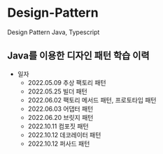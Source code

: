 # Design-Pattern

Design Pattern Java, Typescript

## Java를 이용한 디자인 패턴 학습 이력

- 일자
  - 2022.05.09 추상 팩토리 패턴
  - 2022.05.25 빌더 패턴
  - 2022.06.02 팩토리 메서드 패턴, 프로토타입 패턴
  - 2022.06.03 어댑터 패턴
  - 2022.06.20 브릿지 패턴
  - 2022.10.11 컴포짓 패턴
  - 2022.10.12 데코레이터 패턴
  - 2022.10.12 퍼사드 패턴
